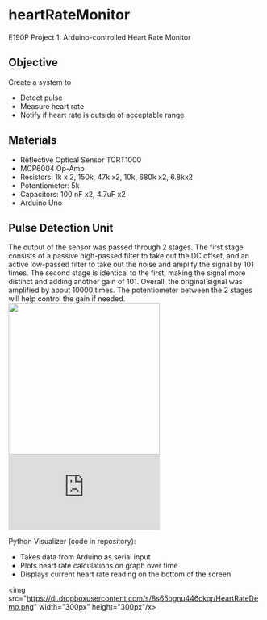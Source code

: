 heartRateMonitor
================

E190P Project 1: Arduino-controlled Heart Rate Monitor


Objective
---------
Create a system to
 * Detect pulse
 * Measure heart rate
 * Notify if heart rate is outside of acceptable range


Materials
---------
* Reflective Optical Sensor TCRT1000
* MCP6004 Op-Amp
* Resistors: 1k x 2, 150k, 47k x2, 10k, 680k x2, 6.8kx2
* Potentiometer: 5k
* Capacitors: 100 nF x2, 4.7uF x2
* Arduino Uno

Pulse Detection Unit
--------------------
The output of the sensor was passed through 2 stages. The first stage consists of a passive high-passed filter to take out the DC offset, and an active low-passed filter to take out the noise and amplify the signal by 101 times.
The second stage is identical to the first, making the signal more distinct and adding another gain of 101. Overall, the original signal was amplified by about 10000 times. The potentiometer between the 2 stages will help control the gain if needed.
<img src="http://www.rlocman.ru/i/Image/2012/11/30/EasyPulse_1.png" width="300px" height="300px" />
![Arduino Uno](https://www.labviewhacker.com/lib/exe/fetch.php?media=:templates:hardware:arduino:uno:arduino_uno_small.jpg "Arduino Uno")


Python Visualizer (code in repository):
 * Takes data from Arduino as serial input
 * Plots heart rate calculations on graph over time
 * Displays current heart rate reading on the bottom of the screen

<img src="https://dl.dropboxusercontent.com/s/8s65bgnu446ckqr/HeartRateDemo.png" width="300px" height="300px"/x>

